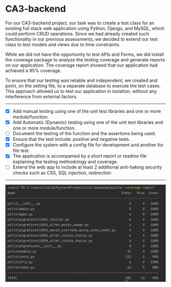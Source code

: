 # CA3-backend
For our CA3-backend project, our task was to create a test class for an existing full stack web application using Python, Django, and MySQL, which could perform CRUD operations. Since we had already created such functionality in our previous assessments, we decided to extend our test class to test models and views due to time constraints.

While we did not have the opportunity to test APIs and Forms, we did install the coverage package to analyze the testing coverage and generate reports on our application. The coverage report showed that our application had achieved a 95% coverage.

To ensure that our testing was reliable and independent, we created and point, on the setting file, to a separate database to execute the test cases. This approach allowed us to test our application in isolation, without any interference from external factors.



---

- [x] Add manual testing using one of the unit test libraries and one or more module/function.
- [x] Add Automatic (Dynamic) testing using one of the unit test libraries and one or more module/function.
- [ ] Document the testing of the function and the assertions being used.
- [x] Ensure that the test include: positive and negative tests.
- [x] Configure the system with a config file for development and another for file test.
- [x] The application is accompanied by a short report or readme file explaining the testing methodology and coverage.
- [ ] Extend the web app to include at least 2 additional anti-haking security checks such as CSS, SQL injection, redirection

---

![Report.jpg](Report.jpg)